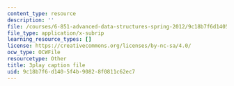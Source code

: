 ```yaml
---
content_type: resource
description: ''
file: /courses/6-851-advanced-data-structures-spring-2012/9c18b7f6d1405f4b90828f0811c62ec7_ABX-Hvn8ymE.vtt
file_type: application/x-subrip
learning_resource_types: []
license: https://creativecommons.org/licenses/by-nc-sa/4.0/
ocw_type: OCWFile
resourcetype: Other
title: 3play caption file
uid: 9c18b7f6-d140-5f4b-9082-8f0811c62ec7
---
```

